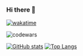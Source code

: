 ### Hi there 👋
[![wakatime](https://wakatime.com/badge/user/1656c3db-bd97-4135-afc3-26194a012ff5.svg)](https://wakatime.com/@1656c3db-bd97-4135-afc3-26194a012ff5)


![codewars](https://www.codewars.com/users/w9i/badges/small)
<!--
**w9ip/w9ip** is a ✨ _special_ ✨ repository because its `README.md` (this file) appears on your GitHub profile.

Here are some ideas to get you started:

- 🔭 I’m currently working on ...
- 🌱 I’m currently learning ...
- 👯 I’m looking to collaborate on ...
- 🤔 I’m looking for help with ...
- 💬 Ask me about ...
- 📫 How to reach me: ...
- 😄 Pronouns: ...
- ⚡ Fun fact: ...
-->
[![GitHub stats](https://github-readme-stats.vercel.app/api?username=w9ip)](https://github.com/w9ip/github-readme-stats)
[![Top Langs](https://github-readme-stats.vercel.app/api/top-langs/?username=w9ip)](https://github.com/w9ip/github-readme-stats)
